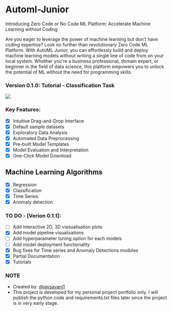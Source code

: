 # Automl-Junior
Introducing Zero Code or No Code ML Platform: Accelerate Machine Learning without Coding

Are you eager to leverage the power of machine learning but don't have coding expertise? Look no further than revolutionary Zero Code ML Platform. With AutoML Junior, you can effortlessly build and deploy machine learning models without writing a single line of code from on your local system. Whether you're a business professional, domain expert, or beginner in the field of data science, this platform empowers you to unlock the potential of ML without the need for programming skills.

### Version 0.1.0: Tutorial - Classification Task
![](https://github.com/jaysavani1/Automl-Junior/blob/main/assets/Automl%20Junior%20Platform.gif)

### Key Features:
- [x] Intuitive Drag-and-Drop Interface
- [x] Default sample datasets
- [x] Exploratory Data Analysis
- [x] Automated Data Preprocessing
- [x] Pre-built Model Templates
- [x] Model Evaluation and Interpretation
- [x] One-Click Model Download

## Machine Learning Algorithms
- [x] Regression
- [x] Classification
- [x] Time Series
- [x] Anomaly detection

### TO DO - [Verion 0.1.1]:
- [ ] Add interactive 2D, 3D viasualisation plots
- [x] Add model pipeline visualisations
- [ ] Add hyperparameter tuning option for each models
- [ ] Add model deployment functionality
- [x] Bug fixes for Time series and Anomaly Detections modules
- [x] Partial Documentation
- [x] Tutorials 

### NOTE
- Created by: [@jaysavani1](https://www.github.com/jaysavani1)
- This project is developed for my personal project portfolio only. I will publish the python code and requirements.txt files later since the project is in very early stage.
